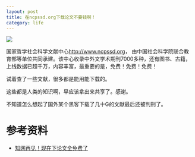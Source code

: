 ```yaml
---
layout: post
title: 在ncpssd.org下载论文不要钱啊！
category: life
---
```


![](http://7vigrt.com1.z0.glb.clouddn.com/blog/pic/201703/filehelper_1489153809879_43.png)

国家哲学社会科学文献中心<http://www.ncpssd.org>， 由中国社会科学院联合教育部等单位共同承建。该中心收录中外文学术期刊7000多种，还有图书、古籍，上线数据已超千万，内容丰富，最重要的是，免费！免费！免费！

试着查了一些文献，很多都是能用能下载的。

这些都是人类的知识啊，早应该拿出来共享了。感谢。

不知道怎么想起了国外某个黑客下载了几十G的文献最后还被判刑了。
    
# 参考资料

* [知网再见！现在下论文全免费了](https://mp.weixin.qq.com/s?__biz=MzAxMDk1MTA3Mw==&mid=2247483843&idx=1&sn=19dbff23cad46a1e6447edee47b66ceb)
